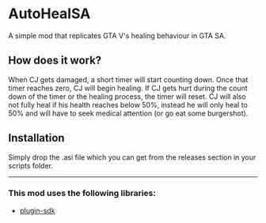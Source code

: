 # AutoHealSA
 A simple mod that replicates GTA V's healing behaviour in GTA SA.

## How does it work?

When CJ gets damaged, a short timer will start counting down. Once that timer reaches zero, CJ will begin healing. If CJ gets hurt during the count down of the timer or the healing process, the timer will reset. CJ will also not fully heal if his health reaches below 50%, instead he will only heal to 50% and will have to seek medical attention (or go eat some burgershot).

## Installation

Simply drop the .asi file which you can get from the releases section in your scripts folder.

---

### This mod uses the following libraries:
* [plugin-sdk](https://github.com/DK22Pac/plugin-sdk)

